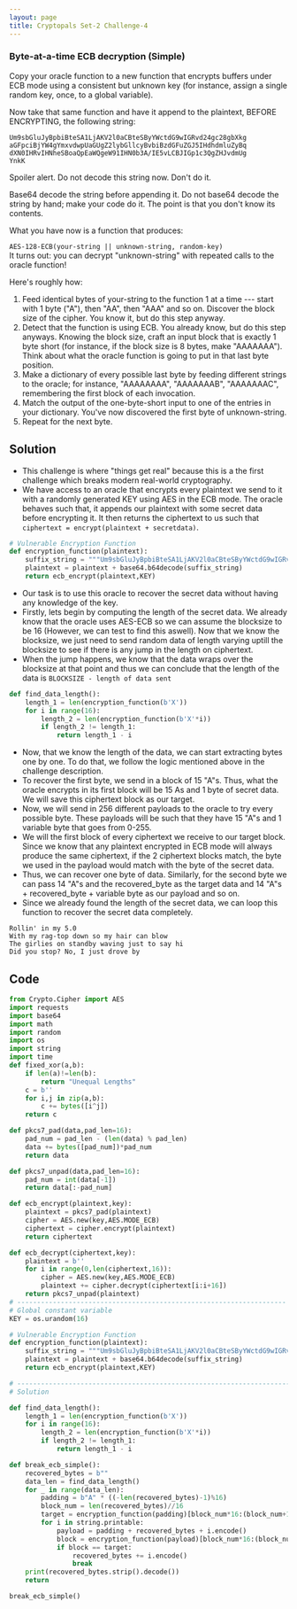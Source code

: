 ```yaml
---
layout: page
title: Cryptopals Set-2 Challenge-4
---
```


### Byte-at-a-time ECB decryption (Simple)
Copy your oracle function to a new function that encrypts buffers under ECB mode using a consistent but unknown key (for instance, assign a single random key, once, to a global variable).

Now take that same function and have it append to the plaintext, BEFORE ENCRYPTING, the following string:

```
Um9sbGluJyBpbiBteSA1LjAKV2l0aCBteSByYWctdG9wIGRvd24gc28gbXkg
aGFpciBjYW4gYmxvdwpUaGUgZ2lybGllcyBvbiBzdGFuZGJ5IHdhdmluZyBq
dXN0IHRvIHNheSBoaQpEaWQgeW91IHN0b3A/IE5vLCBJIGp1c3QgZHJvdmUg
YnkK
```
Spoiler alert.
Do not decode this string now. Don't do it.

Base64 decode the string before appending it. Do not base64 decode the string by hand; make your code do it. The point is that you don't know its contents.

What you have now is a function that produces:

`AES-128-ECB(your-string || unknown-string, random-key)`  
It turns out: you can decrypt "unknown-string" with repeated calls to the oracle function!

Here's roughly how:

1. Feed identical bytes of your-string to the function 1 at a time --- start with 1 byte ("A"), then "AA", then "AAA" and so on. Discover the block size of the cipher. You know it, but do this step anyway.  
2. Detect that the function is using ECB. You already know, but do this step anyways.
Knowing the block size, craft an input block that is exactly 1 byte short (for instance, if the block size is 8 bytes, make "AAAAAAA"). Think about what the oracle function is going to put in that last byte position.  
3. Make a dictionary of every possible last byte by feeding different strings to the oracle; for instance, "AAAAAAAA", "AAAAAAAB", "AAAAAAAC", remembering the first block of each invocation.  
4. Match the output of the one-byte-short input to one of the entries in your dictionary. You've now discovered the first byte of unknown-string.  
5. Repeat for the next byte.  

## Solution

- This challenge is where "things get real" because this is a the first challenge which breaks modern real-world cryptography.  
- We have access to an oracle that encrypts every plaintext we send to it with a randomly generated KEY using AES in the ECB mode. The oracle behaves such that, it appends our plaintext with some secret data before encrypting it. It then returns the ciphertext to us such that `ciphertext = encrypt(plaintext + secretdata)`.  

```python
# Vulnerable Encryption Function
def encryption_function(plaintext):
    suffix_string = """Um9sbGluJyBpbiBteSA1LjAKV2l0aCBteSByYWctdG9wIGRvd24gc28gbXkgaGFpciBjYW4gYmxvdwpUaGUgZ2lybGllcyBvbiBzdGFuZGJ5IHdhdmluZyBqdXN0IHRvIHNheSBoaQpEaWQgeW91IHN0b3A/IE5vLCBJIGp1c3QgZHJvdmUgYnkK"""
    plaintext = plaintext + base64.b64decode(suffix_string)
    return ecb_encrypt(plaintext,KEY)
```

- Our task is to use this oracle to recover the secret data without having any knowledge of the key.  
- Firstly, lets begin by computing the length of the secret data. We already know that the oracle uses AES-ECB so we can assume the blocksize to be 16 (However, we can test to find this aswell). Now that we know the blocksize, we just need to send random data of length varying uptill the blocksize to see if there is any jump in the length on ciphertext.
- When the jump happens, we know that the data wraps over the blocksize at that point and thus we can conclude that the length of the data is `BLOCKSIZE - length of data sent`

```python
def find_data_length():
    length_1 = len(encryption_function(b'X'))
    for i in range(16):
        length_2 = len(encryption_function(b'X'*i))
        if length_2 != length_1:
            return length_1 - i
```

- Now, that we know the length of the data, we can start extracting bytes one by one. To do that, we follow the logic mentioned above in the challenge description.
- To recover the first byte, we send in a block of 15 "A"s. Thus, what the oracle encrypts in its first block will be 15 As and 1 byte of secret data. We will save this ciphertext block as our target.
- Now, we will send in 256 different payloads to the oracle to try every possible byte. These payloads will be such that they have 15 "A"s and 1 variable byte that goes from 0-255.
- We will the first block of every ciphertext we receive to our target block. Since we know that any plaintext encrypted in ECB mode will always produce the same ciphertext, if the 2 ciphertext blocks match, the byte we used in the payload would match with the byte of the secret data.
- Thus, we can recover one byte of data. Similarly, for the second byte we can pass 14 "A"s and the recovered_byte as the target data and 14 "A"s + recovered_byte + variable byte as our payload and so on.    
- Since we already found the length of the secret data, we can loop this function to recover the secret data completely.  

```
Rollin' in my 5.0
With my rag-top down so my hair can blow
The girlies on standby waving just to say hi
Did you stop? No, I just drove by
```  

## Code  

```python
from Crypto.Cipher import AES
import requests
import base64
import math
import random
import os
import string
import time
def fixed_xor(a,b):
    if len(a)!=len(b):
        return "Unequal Lengths"
    c = b''
    for i,j in zip(a,b):
        c += bytes([i^j])
    return c

def pkcs7_pad(data,pad_len=16):
    pad_num = pad_len - (len(data) % pad_len)
    data += bytes([pad_num])*pad_num
    return data

def pkcs7_unpad(data,pad_len=16):
    pad_num = int(data[-1])
    return data[:-pad_num]

def ecb_encrypt(plaintext,key):
    plaintext = pkcs7_pad(plaintext)
    cipher = AES.new(key,AES.MODE_ECB)
    ciphertext = cipher.encrypt(plaintext)
    return ciphertext

def ecb_decrypt(ciphertext,key):
    plaintext = b''
    for i in range(0,len(ciphertext,16)):
        cipher = AES.new(key,AES.MODE_ECB)
        plaintext += cipher.decrypt(ciphertext[i:i+16])
    return pkcs7_unpad(plaintext)
# --------------------------------------------------------------------
# Global constant variable
KEY = os.urandom(16)

# Vulnerable Encryption Function
def encryption_function(plaintext):
    suffix_string = """Um9sbGluJyBpbiBteSA1LjAKV2l0aCBteSByYWctdG9wIGRvd24gc28gbXkgaGFpciBjYW4gYmxvdwpUaGUgZ2lybGllcyBvbiBzdGFuZGJ5IHdhdmluZyBqdXN0IHRvIHNheSBoaQpEaWQgeW91IHN0b3A/IE5vLCBJIGp1c3QgZHJvdmUgYnkK"""
    plaintext = plaintext + base64.b64decode(suffix_string)
    return ecb_encrypt(plaintext,KEY)

# ---------------------------------------------------------------------
# Solution

def find_data_length():
    length_1 = len(encryption_function(b'X'))
    for i in range(16):
        length_2 = len(encryption_function(b'X'*i))
        if length_2 != length_1:
            return length_1 - i

def break_ecb_simple():
    recovered_bytes = b""
    data_len = find_data_length()
    for _ in range(data_len):
        padding = b"A" * ((-len(recovered_bytes)-1)%16)
        block_num = len(recovered_bytes)//16
        target = encryption_function(padding)[block_num*16:(block_num+1)*16]
        for i in string.printable:
            payload = padding + recovered_bytes + i.encode()
            block = encryption_function(payload)[block_num*16:(block_num+1)*16]
            if block == target:
                recovered_bytes += i.encode()
                break
    print(recovered_bytes.strip().decode())
    return

break_ecb_simple()
```  
